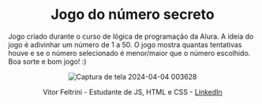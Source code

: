 <h1 align="center"> Jogo do número secreto </h1>
Jogo criado durante o curso de lógica de programação da Alura.
A ideia do jogo é adivinhar um número de 1 a 50.
O jogo mostra quantas tentativas houve e se o número selecionado é menor/maior que o número escolhido.
Boa sorte e bom jogo! :)

<div align="center">
  
![Captura de tela 2024-04-04 003628](https://github.com/VitorFeltrini/secret-number/assets/170122111/63499a1b-4f10-459e-8b79-6a180207b1ee) <center> Vitor Feltrini - Estudante de JS, HTML e CSS - [LinkedIn](https://www.linkedin.com/in/vitor-feltrini-0582b92b3/) </center>

</div>
